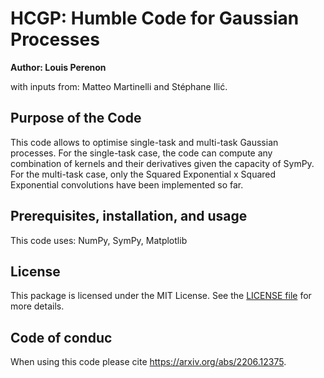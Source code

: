 # HCGP: Humble Code for Gaussian Processes

**Author: Louis Perenon**

with inputs from: Matteo Martinelli and Stéphane Ilić.

## Purpose of the Code

This code allows to optimise single-task and multi-task Gaussian processes. For the single-task case, the code can compute any combination of kernels and their derivatives given the capacity of SymPy. For the multi-task case, only the Squared Exponential x Squared Exponential convolutions have been implemented so far.

## Prerequisites, installation, and usage

This code uses: NumPy, SymPy, Matplotlib

## License

This package is licensed under the MIT License. See the [LICENSE file](https://github.com/louisperenon/HCGP/blob/main/LICENSE) for more details.

## Code of conduc

When using this code please cite https://arxiv.org/abs/2206.12375.
